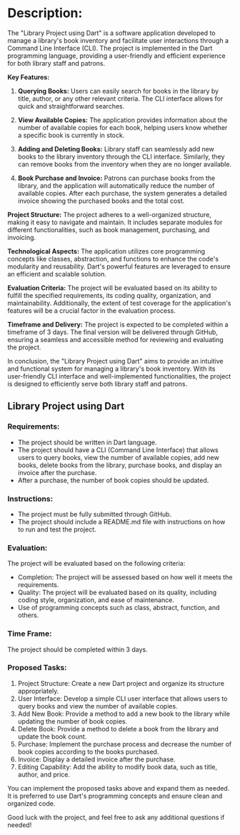 # Description:

The "Library Project using Dart" is a software application developed to manage a library's book inventory and facilitate user interactions through a Command Line Interface (CLI). The project is implemented in the Dart programming language, providing a user-friendly and efficient experience for both library staff and patrons.

**Key Features:**
1. **Querying Books:** Users can easily search for books in the library by title, author, or any other relevant criteria. The CLI interface allows for quick and straightforward searches.

2. **View Available Copies:** The application provides information about the number of available copies for each book, helping users know whether a specific book is currently in stock.

3. **Adding and Deleting Books:** Library staff can seamlessly add new books to the library inventory through the CLI interface. Similarly, they can remove books from the inventory when they are no longer available.

4. **Book Purchase and Invoice:** Patrons can purchase books from the library, and the application will automatically reduce the number of available copies. After each purchase, the system generates a detailed invoice showing the purchased books and the total cost.

**Project Structure:**
The project adheres to a well-organized structure, making it easy to navigate and maintain. It includes separate modules for different functionalities, such as book management, purchasing, and invoicing.

**Technological Aspects:**
The application utilizes core programming concepts like classes, abstraction, and functions to enhance the code's modularity and reusability. Dart's powerful features are leveraged to ensure an efficient and scalable solution.

**Evaluation Criteria:**
The project will be evaluated based on its ability to fulfill the specified requirements, its coding quality, organization, and maintainability. Additionally, the extent of test coverage for the application's features will be a crucial factor in the evaluation process.

**Timeframe and Delivery:**
The project is expected to be completed within a timeframe of 3 days. The final version will be delivered through GitHub, ensuring a seamless and accessible method for reviewing and evaluating the project.

In conclusion, the "Library Project using Dart" aims to provide an intuitive and functional system for managing a library's book inventory. With its user-friendly CLI interface and well-implemented functionalities, the project is designed to efficiently serve both library staff and patrons.


## Library Project using Dart

### Requirements:
- The project should be written in Dart language.
- The project should have a CLI (Command Line Interface) that allows users to query books, view the number of available copies, add new books, delete books from the library, purchase books, and display an invoice after the purchase.
- After a purchase, the number of book copies should be updated.

### Instructions:
- The project must be fully submitted through GitHub.
- The project should include a README.md file with instructions on how to run and test the project.

### Evaluation:
The project will be evaluated based on the following criteria:
- Completion: The project will be assessed based on how well it meets the requirements.
- Quality: The project will be evaluated based on its quality, including coding style, organization, and ease of maintenance.
- Use of programming concepts such as class, abstract, function, and others.

### Time Frame:
The project should be completed within 3 days.

### Proposed Tasks:
1. Project Structure: Create a new Dart project and organize its structure appropriately.
2. User Interface: Develop a simple CLI user interface that allows users to query books and view the number of available copies.
3. Add New Book: Provide a method to add a new book to the library while updating the number of book copies.
4. Delete Book: Provide a method to delete a book from the library and update the book count.
5. Purchase: Implement the purchase process and decrease the number of book copies according to the books purchased.
6. Invoice: Display a detailed invoice after the purchase.
7. Editing Capability: Add the ability to modify book data, such as title, author, and price.

You can implement the proposed tasks above and expand them as needed. It is preferred to use Dart's programming concepts and ensure clean and organized code.

Good luck with the project, and feel free to ask any additional questions if needed!
